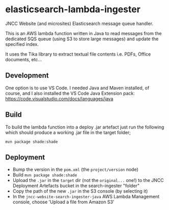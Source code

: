 # elasticsearch-lambda-ingester

JNCC Website (and microsites) Elasticsearch message queue handler.

This is an AWS lambda function written in Java to read messages from the dedicated SQS queue (using S3 to store large messages) and update the specified index.

It uses the Tika library to extract textual file contents i.e. PDFs, Office documents, etc...

## Development

One option is to use VS Code. I needed Java and Maven installed, of course, and I also installed the VS Code Java Extension pack: https://code.visualstudio.com/docs/languages/java

## Build

To build the lambda function into a deploy .jar artefact just run the following which should produce a working .jar file
in the target folder;

    mvn package shade:shade

## Deployment

- Bump the version in the `pom.xml` (the `project/version` node)
- Build `mvn package shade:shade`
- Upload the `.jar` in the `target` dir (not the `original...` one!) to the JNCC Deployment Artefacts bucket in the search-ingester "folder"
- Copy the path of the new `.jar` in the S3 console (by selecting it)
- In the `jncc-website-search-ingester-java` AWS Lambda Management console, choose 'Upload a file from Amazon S3'
